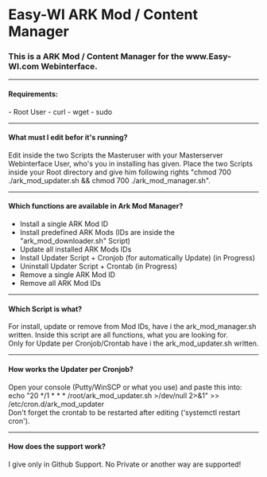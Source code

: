 # Easy-WI ARK Mod / Content Manager

<h3>This is a ARK Mod / Content Manager for the www.Easy-WI.com Webinterface.</h3>

---

<h4>Requirements:</h4>
- Root User
- curl
- wget
- sudo

---

<h4>What must I edit befor it's running?</h4>

Edit inside the two Scripts the Masteruser with your Masterserver Webinterface User, who's you in installing has given.
Place the two Scripts inside your Root directory and give him following rights "chmod 700 ./ark_mod_updater.sh && chmod 700 ./ark_mod_manager.sh".

---

<h4>Which functions are available in Ark Mod Manager?</h4>

- Install a single ARK Mod ID
- Install predefined ARK Mods (IDs are inside the "ark_mod_downloader.sh" Script)
- Update all installed ARK Mods IDs
- Install Updater Script + Cronjob (for automatically Update) (in Progress)
- Uninstall Updater Script + Crontab (in Progress)
- Remove a single ARK Mod ID
- Remove all ARK Mod IDs

---

<h4>Which Script is what?</h4>

For install, update or remove from Mod IDs, have i the ark_mod_manager.sh written.
Inside this script are all functions, what you are looking for.</br>
Only for Update per Cronjob/Crontab have i the ark_mod_updater.sh written.

---

<h4>How works the Updater per Cronjob?</h4>

Open your console (Putty/WinSCP or what you use) and paste this into:</br>
echo "20 */1 * * * /root/ark_mod_updater.sh >/dev/null 2>&1" >> /etc/cron.d/ark_mod_updater
</br>
Don't forget the crontab to be restarted after editing ('systemctl restart cron').

---

<h4>How does the support work?</h4>

I give only in Github Support. No Private or another way are supported!

